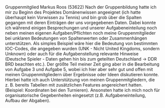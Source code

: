 Gruppenmitglied Markus Roos (53622)
Nach der Gruppenbildung hatte ich mir zu Beginn des Projektes Domänenwissen angeeignet (ich hatte überhaupt kein Vorwissen zu Tennis) und bin grob über die Spalten gegangen mit deren Einträgen der uns vorgegebenen Daten. Dabei konnte ich während einigen Besprechungen und unserer Aufgabeneinteilung noch neben meinen eigenen Aufgaben/Pflichten noch meine Gruppenmitglieder bei unklaren Bedeutungen von Spaltenwerten oder Zusammenhängen 
unterstützen. Als simples Beispiel wäre hier die Bedeutung von bestimmten IOC-Codes, die angegeben wurden (UNK - Nicht United Kingdoms, sondern Unknown) oder auch für die Aufgabenstellung relevante Hinweise (Deutsche Spieler - Daten gehen hin bis zum geteilten Deutschland -> DDR BRD beachten etc.).
Der größte Teil meiner Zeit ging aber in die Bearbeitung von Aufgabe 3 und Aufgabe 5, wobei ich hier aber sehr gut und offen mit meinen Gruppenmitgliedern über Ergebnisse oder Ideen diskutieren konnte.
Hierbei hatte ich auch Unterstützung von meinen Gruppenmitgliedern, die z. B. bereits Tabellen  mit zusätzlichen Features angereichert hatten. (Beispiel: Koordinaten bei den Turnieren).
Ansonsten hatte ich mich noch für organisatorische Gegebenheiten eingesetzt (z.B. Aufgabeneinteilung, Aufbau der Abgaben).